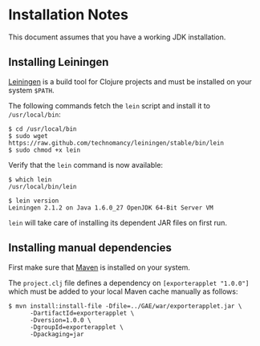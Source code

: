 # Installation Notes

This document assumes that you have a working JDK installation.

## Installing Leiningen

[Leiningen](http://leiningen.org/) is a build tool for Clojure projects and must be installed on your system `$PATH`.

The following commands fetch the `lein` script and install it to `/usr/local/bin`:

    $ cd /usr/local/bin
    $ sudo wget https://raw.github.com/technomancy/leiningen/stable/bin/lein
    $ sudo chmod +x lein

Verify that the `lein` command is now available:

    $ which lein
    /usr/local/bin/lein

    $ lein version
    Leiningen 2.1.2 on Java 1.6.0_27 OpenJDK 64-Bit Server VM

`lein` will take care of installing its dependent JAR files on first run.

## Installing manual dependencies

First make sure that [Maven](https://maven.apache.org/) is installed on your system.

The `project.clj` file defines a dependency on `[exporterapplet "1.0.0"]` which must be added to your local Maven cache manually as follows:

    $ mvn install:install-file -Dfile=../GAE/war/exporterapplet.jar \
          -DartifactId=exporterapplet \
          -Dversion=1.0.0 \
          -DgroupId=exporterapplet \
          -Dpackaging=jar

